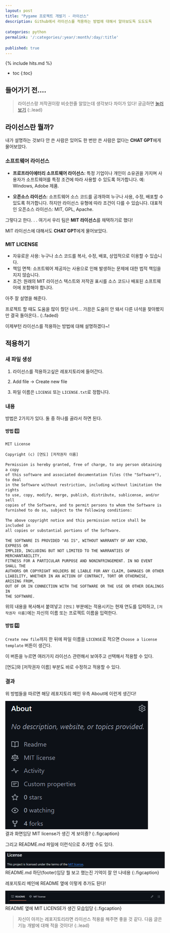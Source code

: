 ```yaml
---
layout: post
title: "Pygame 프로젝트 개발기 - 라이선스"
description: Github에서 라이선스를 적용하는 방법에 대해서 알아보도독 도도도독

categories: python
permalink: '/:categories/:year/:month/:day/:title'

published: true
---
```

{% include hits.md %}


* toc
{:toc}


## 들어가기 전....
> 라이선스랑 저작권이랑 비슷한줄 알았는데 생각보다 차이가 있다!
> 궁금하면 [눌러보기](https://designkit.tistory.com/entry/%EC%A0%80%EC%9E%91%EA%B6%8CCopyright%EA%B3%BC-%EB%9D%BC%EC%9D%B4%EC%84%A0%EC%8A%A4License%EB%9E%80)
{:.lead}


## 라이선스란 뭘까❔

내가 설명하는 것보다 안 쓴 사람은 있어도 한 번만 쓴 사람은 없다는 **CHAT GPT**에게 물어보았다.

### 소프트웨어 라이선스
- **프로프라이에터리 소프트웨어 라이선스**: 특정 기업이나 개인이 소유권을 가지며 사용자가 소프트웨어를 특정 조건에 따라 사용할 수 있도록 허가합니다. 
예: Windows, Adobe 제품.

- **오픈소스 라이선스**: 소프트웨어 소스 코드를 공개하여 누구나 사용, 수정, 배포할 수 있도록 허가합니다. 하지만 라이선스 유형에 따라 조건이 다를 수 있습니다.
대표적인 오픈소스 라이선스: MIT, GPL, Apache.

그렇다고 한다. . . 여기서 우리 팀은 **MIT 라이선스**를 채택하기로 했다!

MIT 라이선스에 대해서도 **CHAT GPT**에게 물어보았다.

### MIT LICENSE
- 자유로운 사용: 누구나 소스 코드를 복사, 수정, 배포, 상업적으로 이용할 수 있습니다.
- 책임 면책: 소프트웨어 제공자는 사용으로 인해 발생하는 문제에 대한 법적 책임을 지지 않습니다.
- 조건: 원래의 MIT 라이선스 텍스트와 저작권 표시를 소스 코드나 배포된 소프트웨어에 포함해야 합니다.

아주 잘 설명을 해준다.

프로젝트 할 때도 도움을 많이 줬던 녀석... 가끔은 도움이 안 돼서 다른 녀석을 찾아봤지만 결국 돌아온다..
{:.faded}

이제부턴 라이선스를 적용하는 방법에 대해 설명하겠다~!


## 적용하기

### 새 파일 생성
1. 라이선스를 적용하고싶은 레포지토리에 들어간다.

2. Add file -> Create new file

3. 파일 이름은 `LICENSE` 또는 `LICENSE.txt`로 정합니다.

### 내용

방법은 2가지가 있다. 둘 중 하나를 골라서 하면 된다.

#### 방법 1️⃣

~~~text
MIT License

Copyright (c) [연도] [저작권자 이름]

Permission is hereby granted, free of charge, to any person obtaining a copy
of this software and associated documentation files (the "Software"), to deal
in the Software without restriction, including without limitation the rights
to use, copy, modify, merge, publish, distribute, sublicense, and/or sell
copies of the Software, and to permit persons to whom the Software is
furnished to do so, subject to the following conditions:

The above copyright notice and this permission notice shall be included in
all copies or substantial portions of the Software.

THE SOFTWARE IS PROVIDED "AS IS", WITHOUT WARRANTY OF ANY KIND, EXPRESS OR
IMPLIED, INCLUDING BUT NOT LIMITED TO THE WARRANTIES OF MERCHANTABILITY,
FITNESS FOR A PARTICULAR PURPOSE AND NONINFRINGEMENT. IN NO EVENT SHALL THE
AUTHORS OR COPYRIGHT HOLDERS BE LIABLE FOR ANY CLAIM, DAMAGES OR OTHER
LIABILITY, WHETHER IN AN ACTION OF CONTRACT, TORT OR OTHERWISE, ARISING FROM,
OUT OF OR IN CONNECTION WITH THE SOFTWARE OR THE USE OR OTHER DEALINGS IN
THE SOFTWARE.
~~~

위의 내용을 복사해서 붙여넣고 `[연도]` 부분에는 적용시키는 현재 연도를 입력하고, `[저작권자 이름]`에는 자신의 이름 또는 프로젝트 이름을 입력한다.

#### 방법 2️⃣
`Create new file`까지 한 뒤에 파일 이름을 `LICENSE`로 적으면 `Choose a license template` 버튼이 생긴다.

이 버튼을 누르면 여러가지 라이선스 관련해서 보여주고 선택해서 적용할 수 있다.

[연도]와 [저작권자 이름] 부분도 바로 수정하고 적용할 수 있다.

### 결과
위 방법들을 따르면 해당 레포지토리 메인 우측 About에 이런게 생긴다!

![About](https://github.com/likevanilla/likevanilla.github.io/blob/main/_posts/python/pygame3/about.png?raw=true)
<br>
결과 화면임당
MIT license가 생긴 게 보이죵?
{:.figcaption}

그리고 README.md 파일에 이런식으로 추가할 수도 있다.

![readme footer](https://github.com/likevanilla/likevanilla.github.io/blob/main/_posts/python/pygame3/readme_footer.png?raw=true)
<br>
README.md 하단(footer)임당
뭘 보고 했는진 기억이 잘 안 나네용
{:.figcaption}


레포지토리 메인에 README 옆에 이렇게 추가도 된다!

![main](https://github.com/likevanilla/likevanilla.github.io/blob/main/_posts/python/pygame3/main.png?raw=true)
<br>
README 옆에 MIT LICENSE가 생긴 모습임당
{:.figcaption}



> 자신이 아끼는 레포지토리라면 라이선스 적용을 해주면 좋을 것 같다.
> 다음 글은 기능 개발에 대해 적을 것이다!
{:.lead}